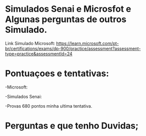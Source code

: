 # Simulados Senai e Microsfot e Algunas perguntas de outros Simulado.

Link Simulado Microsoft: https://learn.microsoft.com/pt-br/certifications/exams/dp-900/practice/assessment?assessment-type=practice&assessmentId=24


# Pontuaçoes e tentativas:

-Microsoft:   </p>
-Simulados Senai: </p>
-Provas 680 pontos minha ultima tentativa. </p>

# Perguntas e que tenho Duvidas;
